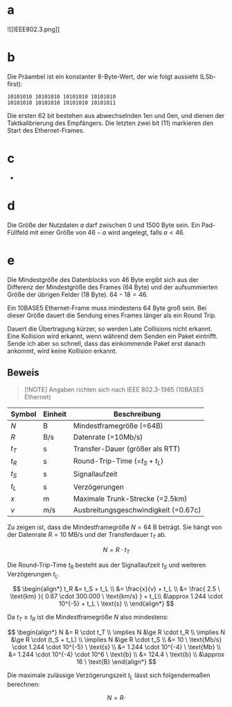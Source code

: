 # a

![[IEEE802.3.png]]

# b

Die Präambel ist ein konstanter 8-Byte-Wert, der wie folgt aussieht (LSb-first):

```
10101010 10101010 10101010 10101010
10101010 10101010 10101010 10101011
```

Die ersten 62 bit bestehen aus abwechselnden 1en und 0en, und dienen der Taktkalibrierung des Empfängers. Die letzten zwei bit (11) markieren den Start des Ethernet-Frames.

# c

-

# d

Die Größe der Nutzdaten $a$ darf zwischen 0 und 1500 Byte sein. Ein Pad-Füllfeld mit einer Größe von $46-a$ wird angelegt, falls $a<46$.

# e

Die Mindestgröße des Datenblocks von 46 Byte ergibt sich aus der Differenz der Mindestgröße des Frames (64 Byte) und der aufsummierten Größe der übrigen Felder (18 Byte). $64 - 18 = 46$.

Ein 10BASE5 Ethernet-Frame muss mindestens 64 Byte groß sein. Bei dieser Größe dauert die Sendung eines Frames länger als ein Round Trip.

Dauert die Übertragung kürzer, so werden Late Collisions nicht erkannt. Eine Kollision wird erkannt, wenn während dem Senden ein Paket eintrifft. Sende ich aber so schnell, dass das einkommende Paket erst danach ankommt, wird keine Kollision erkannt.

## Beweis

> [!NOTE] Angaben richten sich nach IEEE 802.3-1985 (10BASE5 Ethernet)

| Symbol | Einheit | Beschreibung |
| ---- | ---- | ---- |
| $N$ | B | Mindestframegröße (=64B) |
| $R$ | B/s | Datenrate (=10Mb/s) |
| $t_T$ | s | Transfer-Dauer (größer als RTT) |
| $t_R$ | s | Round-Trip-Time (=$t_S+t_L$) |
| $t_S$ | s | Signallaufzeit |
| $t_L$ | s | Verzögerungen |
| $x$ | m | Maximale Trunk-Strecke (=2.5km) |
| $v$ | m/s | Ausbreitungsgeschwindigkeit (=0.67c) |

Zu zeigen ist, dass die Mindestframegröße $N = 64 \ \text{B}$ beträgt. Sie hängt von der Datenrate $R = 10 \ \text{MB/s}$ und der Transferdauer $t_T$ ab.

$$
N = R \cdot t_T
$$

Die Round-Trip-Time $t_R$ besteht aus der Signallaufzeit $t_S$ und weiteren Verzögerungen $t_L$.

$$
\begin{align*}
	t_R &= t_S + t_L \\
	&= \frac{x}{v} + t_L \\
	&= \frac{
		2.5 \ \text{km}
	}{
		0.67 \cdot 300.000 \ \text{km/s}
	} + t_L\\
	&\approx 1.244 \cdot 10^{-5} + t_L \ \text{s} \\
\end{align*}
$$

Da $t_T \ge t_R$ ist die Mindestframegröße $N$ also mindestens:

$$
\begin{align*}
	N &= R \cdot t_T \\
	\implies N &\ge R \cdot t_R \\
	\implies N &\ge R \cdot (t_S + t_L) \\
	\implies N &\ge R \cdot t_S \\
	&= 10 \ \text{Mb/s} \cdot 1.244 \cdot 10^{-5} \ \text{s} \\
	&= 1.244 \cdot 10^{-4} \ \text{Mb} \\
	&= 1.244 \cdot 10^{-4} \cdot 10^6 \ \text{b} \\
	&= 124.4 \ \text{b} \\
	&\approx 16 \ \text{B}
\end{align*}
$$

Die maximale zulässige Verzögerungszeit $t_L$ lässt sich folgendermaßen berechnen:

$$
N = R \cdot 
$$